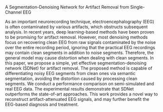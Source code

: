 A Segmentation-Denoising Network for Artifact Removal from Single-Channel EEG

As an important neurorecording technique, electroencephalography (EEG) is often contaminated by various artifacts, which obstructs subsequent analysis. In recent years, deep learning-based methods have been proven to be promising for artifact removal. However, most denoising methods focus on recovering clean EEG from raw signals contaminated by the noise over the entire recording period, ignoring that the practical EEG recordings may contain clean segments in addition to noise segments. Therefore, the general model may cause distortion when dealing with clean segments. In this paper, we propose a simple, yet effective segmentation-denoising network (SDNet) for artifact removal. The proposed method is capable of differentiating noisy EEG segments from clean ones via semantic segmentation, avoiding the distortion caused by processing clean segments. We conduct a performance comparison on semi-simulated and real EEG data. The experimental results demonstrate that SDNet outperforms the state-of-art approaches. This work provides a novel way to reconstruct artifact-attenuated EEG signals, and may further benefit the EEG-based diagnosis and treatment.
